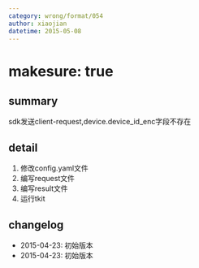 ```yaml
---
category: wrong/format/054
author: xiaojian
datetime: 2015-05-08
---
```


# makesure: true

## summary

sdk发送client-request,device.device_id_enc字段不存在

## detail

1. 修改config.yaml文件
1. 编写request文件
1. 编写result文件
1. 运行tkit

## changelog

- 2015-04-23: 初始版本
- 2015-04-23: 初始版本
